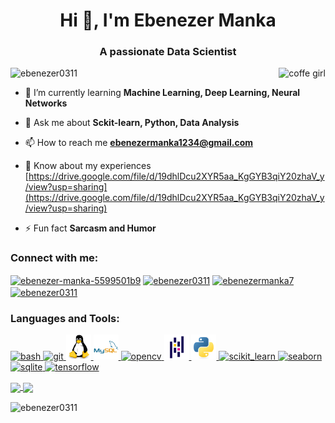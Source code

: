 <h1 align="center">Hi 👋, I'm Ebenezer Manka</h1>
<h3 align="center">A passionate Data Scientist</h3>
<img src=
"https://camo.githubusercontent.com/c1dcb74cc1c1835b1d716f5051499a2814c683c806b15f04b0eba492863703e9/68747470733a2f2f63646e2e6472696262626c652e636f6d2f75736572732f3733303730332f73637265656e73686f74732f363538313234332f6176656e746f2e676966" alt="coffe girl" align="right">

<p align="left"> <img src="https://komarev.com/ghpvc/?username=ebenezer0311&label=Profile%20views&color=0e75b6&style=flat" alt="ebenezer0311" /> </p>

- 🌱 I’m currently learning **Machine Learning, Deep Learning, Neural Networks**

- 💬 Ask me about **Sckit-learn, Python, Data Analysis**

- 📫 How to reach me **ebenezermanka1234@gmail.com**

- 📄 Know about my experiences [https://drive.google.com/file/d/19dhlDcu2XYR5aa_KgGYB3qiY20zhaV_y/view?usp=sharing](https://drive.google.com/file/d/19dhlDcu2XYR5aa_KgGYB3qiY20zhaV_y/view?usp=sharing)

- ⚡ Fun fact **Sarcasm and Humor**

<h3 align="left">Connect with me:</h3>
<p align="left">
<a href="https://linkedin.com/in/ebenezer-manka-5599501b9" target="blank"><img align="center" src="https://raw.githubusercontent.com/rahuldkjain/github-profile-readme-generator/master/src/images/icons/Social/linked-in-alt.svg" alt="ebenezer-manka-5599501b9" height="30" width="40" /></a>
<a href="https://kaggle.com/ebenezer0311" target="blank"><img align="center" src="https://raw.githubusercontent.com/rahuldkjain/github-profile-readme-generator/master/src/images/icons/Social/kaggle.svg" alt="ebenezer0311" height="30" width="40" /></a>
<a href="https://www.codechef.com/users/ebenezermanka7" target="blank"><img align="center" src="https://cdn.jsdelivr.net/npm/simple-icons@3.1.0/icons/codechef.svg" alt="ebenezermanka7" height="30" width="40" /></a>
<a href="https://www.leetcode.com/ebenezer0311" target="blank"><img align="center" src="https://raw.githubusercontent.com/rahuldkjain/github-profile-readme-generator/master/src/images/icons/Social/leet-code.svg" alt="ebenezer0311" height="30" width="40" /></a>
</p>

<h3 align="left">Languages and Tools:</h3>
<p align="left"> <a href="https://www.gnu.org/software/bash/" target="_blank" rel="noreferrer"> <img src="https://www.vectorlogo.zone/logos/gnu_bash/gnu_bash-icon.svg" alt="bash" width="40" height="40"/> </a> <a href="https://git-scm.com/" target="_blank" rel="noreferrer"> <img src="https://www.vectorlogo.zone/logos/git-scm/git-scm-icon.svg" alt="git" width="40" height="40"/> </a> <a href="https://www.linux.org/" target="_blank" rel="noreferrer"> <img src="https://raw.githubusercontent.com/devicons/devicon/master/icons/linux/linux-original.svg" alt="linux" width="40" height="40"/> </a> <a href="https://www.mysql.com/" target="_blank" rel="noreferrer"> <img src="https://raw.githubusercontent.com/devicons/devicon/master/icons/mysql/mysql-original-wordmark.svg" alt="mysql" width="40" height="40"/> </a> <a href="https://opencv.org/" target="_blank" rel="noreferrer"> <img src="https://www.vectorlogo.zone/logos/opencv/opencv-icon.svg" alt="opencv" width="40" height="40"/> </a> <a href="https://pandas.pydata.org/" target="_blank" rel="noreferrer"> <img src="https://raw.githubusercontent.com/devicons/devicon/2ae2a900d2f041da66e950e4d48052658d850630/icons/pandas/pandas-original.svg" alt="pandas" width="40" height="40"/> </a> <a href="https://www.python.org" target="_blank" rel="noreferrer"> <img src="https://raw.githubusercontent.com/devicons/devicon/master/icons/python/python-original.svg" alt="python" width="40" height="40"/> </a> <a href="https://scikit-learn.org/" target="_blank" rel="noreferrer"> <img src="https://upload.wikimedia.org/wikipedia/commons/0/05/Scikit_learn_logo_small.svg" alt="scikit_learn" width="40" height="40"/> </a> <a href="https://seaborn.pydata.org/" target="_blank" rel="noreferrer"> <img src="https://seaborn.pydata.org/_images/logo-mark-lightbg.svg" alt="seaborn" width="40" height="40"/> </a> <a href="https://www.sqlite.org/" target="_blank" rel="noreferrer"> <img src="https://www.vectorlogo.zone/logos/sqlite/sqlite-icon.svg" alt="sqlite" width="40" height="40"/> </a> <a href="https://www.tensorflow.org" target="_blank" rel="noreferrer"> <img src="https://www.vectorlogo.zone/logos/tensorflow/tensorflow-icon.svg" alt="tensorflow" width="40" height="40"/> </a> </p>

<a href="https://github.com/anuraghazra/github-readme-stats">
  <img height=200 align="center" src="https://github-readme-stats.vercel.app/api?username=ebenezer0311" />
</a>
<a href="https://github.com/anuraghazra/convoychat">
  <img height=200 align="center" src="https://github-readme-stats.vercel.app/api/top-langs?username=ebenezer0311&layout=compact&langs_count=8&card_width=320" />
</a>

<p><img align="center" src="https://github-readme-streak-stats.herokuapp.com/?user=ebenezer0311&" alt="ebenezer0311" /></p>
